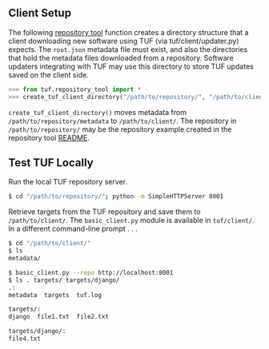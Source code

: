 ## Client Setup ##

The following [repository tool](README.md) function creates a directory
structure that a client downloading new software using TUF (via tuf/client/updater.py) 
expects. The `root.json` metadata file must exist, and also the directories that hold
the metadata files downloaded from a repository.  Software updaters integrating with
TUF may use this directory to store TUF updates saved on the client side.

```python
>>> from tuf.repository_tool import *
>>> create_tuf_client_directory("/path/to/repository/", "/path/to/client/")
```

`create_tuf_client_directory()` moves metadata from `/path/to/repository/metadata`
to `/path/to/client/`.  The repository in `/path/to/repository/` may be the repository
example created in the repository tool [README](README.md).


## Test TUF Locally ##
Run the local TUF repository server.
```Bash
$ cd "/path/to/repository/"; python -m SimpleHTTPServer 8001
```

Retrieve targets from the TUF repository and save them to `/path/to/client/`.  The
`basic_client.py` module is available in `tuf/client/`.
In a different command-line prompt . . .
```Bash
$ cd "/path/to/client/"
$ ls
metadata/

$ basic_client.py --repo http://localhost:8001
$ ls . targets/ targets/django/
.:
metadata  targets  tuf.log

targets/:
django  file1.txt  file2.txt

targets/django/:
file4.txt
```
